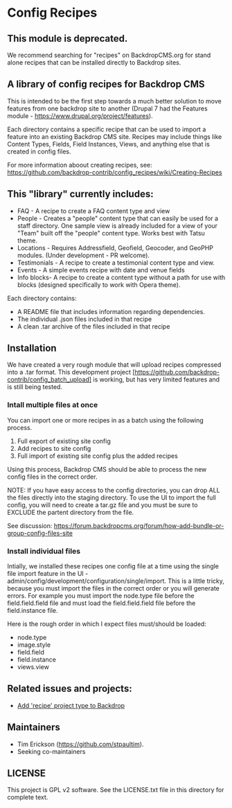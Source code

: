 # Config Recipes

## This module is deprecated.

We recommend searching for "recipes" on BackdropCMS.org for stand alone recipes that can be installed directly to Backdrop sites. 

## A library of config recipes for Backdrop CMS

This is intended to be the first step towards a much better solution to move features from one backdrop site to another (Drupal 7 had the Features module - https://www.drupal.org/project/features). 

Each directory contains a specific recipe that can be used to import a feature into an existing Backdrop CMS site. Recipes may include things like Content Types, Fields, Field Instances, Views, and anything else that is created in config files.  

For more information aboout creating recipes, see: https://github.com/backdrop-contrib/config_recipes/wiki/Creating-Recipes

## This "library" currently includes:
* FAQ - A recipe to create a FAQ content type and view
* People - Creates a "people" content type that can easily be used for a staff directory. One sample view is already included for a view of your "Team" built off the "people" content type. Works best with Tatsu theme. 
* Locations - Requires Addressfield, Geofield, Geocoder, and GeoPHP modules. (Under development - PR welcome). 
* Testimonials - A recipe to create a testimonial content type and view.
* Events - A simple events recipe with date and venue fields
* Info blocks- A recipe to create a content type without a path for use with blocks (designed specifically to work with Opera theme). 

Each directory contains:
* A README file that includes information regarding dependencies.
* The individual .json files included in that recipe
* A clean .tar archive of the files included in that recipe

## Installation

We have created a very rough module that will upload recipes compressed into a .tar format. 
This development project [https://github.com/backdrop-contrib/config_batch_upload] is working,
but has very limited features and is still being tested. 

### Intall multiple files at once 

You can import one or more recipes in as a batch using the following process. 

1) Full export of existing site config 
2) Add recipes to site config 
3) Full import of existing site config plus the added recipes

Using this process, Backdrop CMS should be able to process the new config files in the correct order. 

NOTE: If you have easy access to the config directories, you can drop ALL the files directly into the staging directory. To use the UI to import the full config, you will need to create a tar.gz file and you must be sure to EXCLUDE the partent directory from the file. 

See discussion: https://forum.backdropcms.org/forum/how-add-bundle-or-group-config-files-site

### Install individual files

Intially, we installed these recipes one config file at a time using the single file import feature in the UI - admin/config/development/configuration/single/import. This is a little tricky, because you must import the files in the correct order or you will generate errors. For example you must import the node.type file before the field.field.field file and must load the field.field.field file before the field.instance file.

Here is the rough order in which I expect files must/should be loaded:

* node.type
* image.style
* field.field
* field.instance
* views.view

## Related issues and projects:

* [Add 'recipe' project type to Backdrop](https://github.com/backdrop/backdrop-issues/issues/3763)

## Maintainers

- Tim Erickson (https://github.com/stpaultim).
- Seeking co-maintainers

## LICENSE

This project is GPL v2 software. See the LICENSE.txt file in this directory for
complete text.
